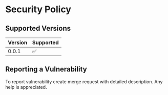 # Security Policy

## Supported Versions


| Version | Supported          |
| ------- | ------------------ |
| 0.0.1   | :white_check_mark: |


## Reporting a Vulnerability

To report vulnerability create merge request with detailed description. Any help is appreciated.
